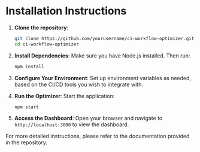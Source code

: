 # Installation Instructions

1. **Clone the repository**:
   ```bash
   git clone https://github.com/yourusername/ci-workflow-optimizer.git
   cd ci-workflow-optimizer
   ```

2. **Install Dependencies**:
   Make sure you have Node.js installed. Then run:
   ```bash
   npm install
   ```

3. **Configure Your Environment**:
   Set up environment variables as needed, based on the CI/CD tools you wish to integrate with.

4. **Run the Optimizer**:
   Start the application:
   ```bash
   npm start
   ```

5. **Access the Dashboard**:
   Open your browser and navigate to `http://localhost:3000` to view the dashboard.

For more detailed instructions, please refer to the documentation provided in the repository.
